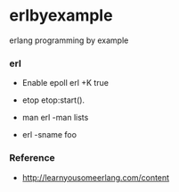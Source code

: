 # erlbyexample
erlang programming by example

### erl

- Enable epoll
  erl +K true

- etop
  etop:start().

- man
  erl -man lists

- erl -sname foo

### Reference

- http://learnyousomeerlang.com/content
